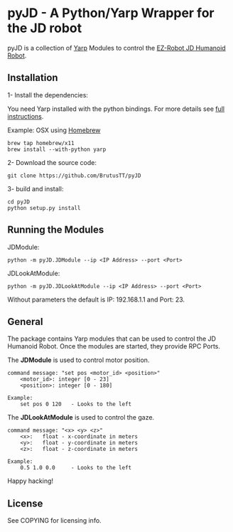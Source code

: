 # pyJD - A Python/Yarp Wrapper for the JD robot

pyJD is a collection of [Yarp](https://github.com/robotology/yarp) Modules to control the 
[EZ-Robot JD Humanoid Robot](https://www.google.de/#q=EZ-Robot+JD+Humanoid+Robot). 

## Installation

1- Install the dependencies:

You need Yarp installed with the python bindings. For more details see 
[full instructions](http://wiki.icub.org/yarpdoc/install.html).

Example: OSX using [Homebrew](http://brew.sh)

    brew tap homebrew/x11
    brew install --with-python yarp


2- Download the source code: 

    git clone https://github.com/BrutusTT/pyJD

3- build and install:

    cd pyJD
    python setup.py install


## Running the Modules

JDModule:

    python -m pyJD.JDModule --ip <IP Address> --port <Port>


JDLookAtModule:

    python -m pyJD.JDLookAtModule --ip <IP Address> --port <Port>

Without parameters the default is IP: 192.168.1.1 and Port: 23.


## General

The package contains Yarp modules that can be used to control the JD Humanoid Robot. Once the 
modules are started, they provide RPC Ports.

The **JDModule** is used to control motor position.

    command message: "set pos <motor_id> <position>"
        <motor_id>: integer [0 - 23]
        <position>: integer [0 - 180]

    Example:
        set pos 0 120   - Looks to the left

The **JDLookAtModule** is used to control the gaze.

    command message: "<x> <y> <z>"
        <x>:   float - x-coordinate in meters
        <y>:   float - y-coordinate in meters
        <z>:   float - z-coordinate in meters

    Example:
        0.5 1.0 0.0     - Looks to the left




Happy hacking!

## License

See COPYING for licensing info.
